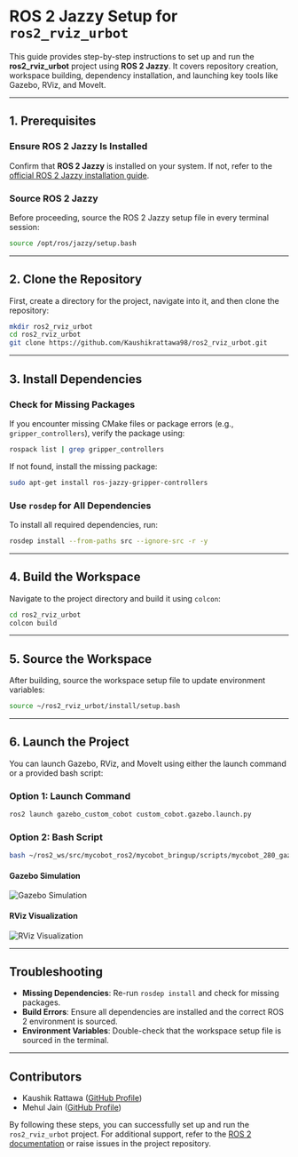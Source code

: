 # ROS 2 Jazzy Setup for `ros2_rviz_urbot`

This guide provides step-by-step instructions to set up and run the **ros2_rviz_urbot** project using **ROS 2 Jazzy**. It covers repository creation, workspace building, dependency installation, and launching key tools like Gazebo, RViz, and MoveIt.

---

## 1. Prerequisites

### Ensure ROS 2 Jazzy Is Installed
Confirm that **ROS 2 Jazzy** is installed on your system. If not, refer to the [official ROS 2 Jazzy installation guide](https://docs.ros.org/en/jazzy/Installation.html).

### Source ROS 2 Jazzy
Before proceeding, source the ROS 2 Jazzy setup file in every terminal session:

```bash
source /opt/ros/jazzy/setup.bash
```

---

## 2. Clone the Repository

First, create a directory for the project, navigate into it, and then clone the repository:

```bash
mkdir ros2_rviz_urbot
cd ros2_rviz_urbot
git clone https://github.com/Kaushikrattawa98/ros2_rviz_urbot.git
```

---

## 3. Install Dependencies

### Check for Missing Packages
If you encounter missing CMake files or package errors (e.g., `gripper_controllers`), verify the package using:

```bash
rospack list | grep gripper_controllers
```

If not found, install the missing package:

```bash
sudo apt-get install ros-jazzy-gripper-controllers
```

### Use `rosdep` for All Dependencies
To install all required dependencies, run:

```bash
rosdep install --from-paths src --ignore-src -r -y
```

---

## 4. Build the Workspace

Navigate to the project directory and build it using `colcon`:

```bash
cd ros2_rviz_urbot
colcon build
```

---

## 5. Source the Workspace

After building, source the workspace setup file to update environment variables:

```bash
source ~/ros2_rviz_urbot/install/setup.bash
```

---

## 6. Launch the Project

You can launch Gazebo, RViz, and MoveIt using either the launch command or a provided bash script:

### Option 1: Launch Command

```bash
ros2 launch gazebo_custom_cobot custom_cobot.gazebo.launch.py
```

### Option 2: Bash Script

```bash
bash ~/ros2_ws/src/mycobot_ros2/mycobot_bringup/scripts/mycobot_280_gazebo.sh
```

#### Gazebo Simulation

![Gazebo Simulation](attachment:/mnt/data/Screenshot%20from%202025-01-08%2021-46-26.png)

#### RViz Visualization

![RViz Visualization](attachment:/mnt/data/Screenshot%20from%202025-01-08%2021-29-05.png)

---

## Troubleshooting

- **Missing Dependencies**: Re-run `rosdep install` and check for missing packages.
- **Build Errors**: Ensure all dependencies are installed and the correct ROS 2 environment is sourced.
- **Environment Variables**: Double-check that the workspace setup file is sourced in the terminal.

---

## Contributors

- Kaushik Rattawa ([GitHub Profile](https://github.com/Kaushikrattawa98))
- Mehul Jain ([GitHub Profile](https://github.com/Mj51296))

By following these steps, you can successfully set up and run the `ros2_rviz_urbot` project. For additional support, refer to the [ROS 2 documentation](https://docs.ros.org/) or raise issues in the project repository.

